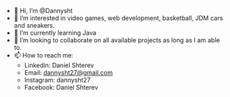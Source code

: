 - 👋 Hi, I’m @Dannysht
- 👀 I’m interested in video games, web development, basketball, JDM cars and sneakers.
- 🌱 I’m currently learning Java
- 💞️ I’m looking to collaborate on all available projects as long as I am able to.
- 📫 How to reach me: 
  - Linkedin: Daniel Shterev
  - Email: dannysht27@gmail.com
  - Instagram: dannysht27
  - Facebook: Daniel Shterev

<!---
Dannysht/Dannysht is a ✨ special ✨ repository because its `README.md` (this file) appears on your GitHub profile.
You can click the Preview link to take a look at your changes.
--->
